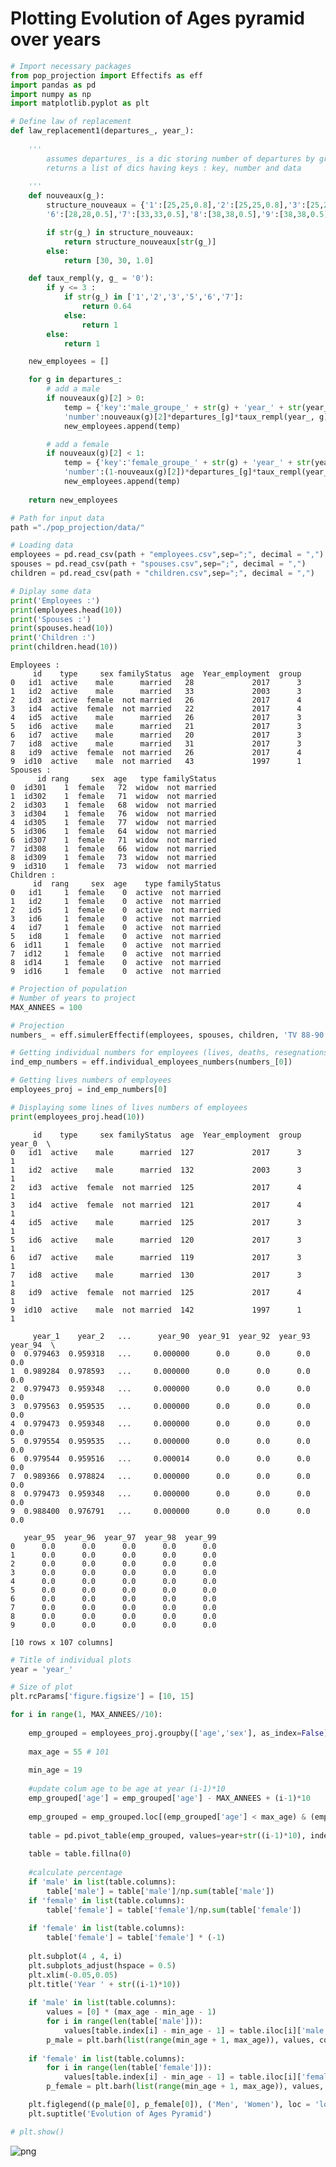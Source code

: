 
# Plotting Evolution of Ages pyramid over years


```python
# Import necessary packages
from pop_projection import Effectifs as eff
import pandas as pd
import numpy as np
import matplotlib.pyplot as plt
```


```python
# Define law of replacement
def law_replacement1(departures_, year_):
    
    '''
        assumes departures_ is a dic storing number of departures by group of the year year_
        returns a list of dics having keys : key, number and data
        
    '''
    def nouveaux(g_):
        structure_nouveaux = {'1':[25,25,0.8],'2':[25,25,0.8],'3':[25,25,0.6],'4':[29,29,0.6],'5':[28,28,0.5,],
        '6':[28,28,0.5],'7':[33,33,0.5],'8':[38,38,0.5],'9':[38,38,0.5],'10':[47,47,0.5],'11':[49,49,0.5]}

        if str(g_) in structure_nouveaux:
            return structure_nouveaux[str(g_)]
        else:
            return [30, 30, 1.0]

    def taux_rempl(y, g_ = '0'):
        if y <= 3 :
            if str(g_) in ['1','2','3','5','6','7']:
                return 0.64
            else:
                return 1
        else:
            return 1

    new_employees = []

    for g in departures_:
        # add a male
        if nouveaux(g)[2] > 0:
            temp = {'key':'male_groupe_' + str(g) + 'year_' + str(year_), 
            'number':nouveaux(g)[2]*departures_[g]*taux_rempl(year_, g),'data':['active', 'male', 'not married', nouveaux(g)[0], year_,g,'01/01/'+str((2018+year_+1)),'31/12/'+str((2018+year_-nouveaux(g)[0]))]}
            new_employees.append(temp)

        # add a female
        if nouveaux(g)[2] < 1:
            temp = {'key':'female_groupe_' + str(g) + 'year_' + str(year_), 
            'number':(1-nouveaux(g)[2])*departures_[g]*taux_rempl(year_, g),'data':['active', 'female', 'not married', nouveaux(g)[1], year_,g,'01/01/'+str((2018+year_+1)),'31/12/'+str((2018+year_-nouveaux(g)[1]))]}
            new_employees.append(temp)
    
    return new_employees
```


```python
# Path for input data
path ="./pop_projection/data/"
```


```python
# Loading data
employees = pd.read_csv(path + "employees.csv",sep=";", decimal = ",")
spouses = pd.read_csv(path + "spouses.csv",sep=";", decimal = ",")
children = pd.read_csv(path + "children.csv",sep=";", decimal = ",")
```


```python
# Diplay some data
print('Employees :')
print(employees.head(10))
print('Spouses :')
print(spouses.head(10))
print('Children :')
print(children.head(10))
```

    Employees :
         id    type     sex familyStatus  age  Year_employment  group
    0   id1  active    male      married   28             2017      3
    1   id2  active    male      married   33             2003      3
    2   id3  active  female  not married   26             2017      4
    3   id4  active  female  not married   22             2017      4
    4   id5  active    male      married   26             2017      3
    5   id6  active    male      married   21             2017      3
    6   id7  active    male      married   20             2017      3
    7   id8  active    male      married   31             2017      3
    8   id9  active  female  not married   26             2017      4
    9  id10  active    male  not married   43             1997      1
    Spouses :
          id rang     sex  age   type familyStatus
    0  id301    1  female   72  widow  not married
    1  id302    1  female   71  widow  not married
    2  id303    1  female   68  widow  not married
    3  id304    1  female   76  widow  not married
    4  id305    1  female   77  widow  not married
    5  id306    1  female   64  widow  not married
    6  id307    1  female   71  widow  not married
    7  id308    1  female   66  widow  not married
    8  id309    1  female   73  widow  not married
    9  id310    1  female   73  widow  not married
    Children :
         id  rang     sex  age    type familyStatus
    0   id1     1  female    0  active  not married
    1   id2     1  female    0  active  not married
    2   id5     1  female    0  active  not married
    3   id6     1  female    0  active  not married
    4   id7     1  female    0  active  not married
    5   id8     1  female    0  active  not married
    6  id11     1  female    0  active  not married
    7  id12     1  female    0  active  not married
    8  id14     1  female    0  active  not married
    9  id16     1  female    0  active  not married
    


```python
# Projection of population
# Number of years to project
MAX_ANNEES = 100

# Projection
numbers_ = eff.simulerEffectif(employees, spouses, children, 'TV 88-90', MAX_ANNEES, law_replacement_ = law_replacement1)

# Getting individual numbers for employees (lives, deaths, resegnations, types)
ind_emp_numbers = eff.individual_employees_numbers(numbers_[0])

# Getting lives numbers of employees
employees_proj = ind_emp_numbers[0]

# Displaying some lines of lives numbers of employees
print(employees_proj.head(10))

```

         id    type     sex familyStatus  age  Year_employment  group  year_0  \
    0   id1  active    male      married  127             2017      3       1   
    1   id2  active    male      married  132             2003      3       1   
    2   id3  active  female  not married  125             2017      4       1   
    3   id4  active  female  not married  121             2017      4       1   
    4   id5  active    male      married  125             2017      3       1   
    5   id6  active    male      married  120             2017      3       1   
    6   id7  active    male      married  119             2017      3       1   
    7   id8  active    male      married  130             2017      3       1   
    8   id9  active  female  not married  125             2017      4       1   
    9  id10  active    male  not married  142             1997      1       1   
    
         year_1    year_2   ...      year_90  year_91  year_92  year_93  year_94  \
    0  0.979463  0.959318   ...     0.000000      0.0      0.0      0.0      0.0   
    1  0.989284  0.978593   ...     0.000000      0.0      0.0      0.0      0.0   
    2  0.979473  0.959348   ...     0.000000      0.0      0.0      0.0      0.0   
    3  0.979563  0.959535   ...     0.000000      0.0      0.0      0.0      0.0   
    4  0.979473  0.959348   ...     0.000000      0.0      0.0      0.0      0.0   
    5  0.979554  0.959535   ...     0.000000      0.0      0.0      0.0      0.0   
    6  0.979544  0.959516   ...     0.000014      0.0      0.0      0.0      0.0   
    7  0.989366  0.978824   ...     0.000000      0.0      0.0      0.0      0.0   
    8  0.979473  0.959348   ...     0.000000      0.0      0.0      0.0      0.0   
    9  0.988400  0.976791   ...     0.000000      0.0      0.0      0.0      0.0   
    
       year_95  year_96  year_97  year_98  year_99  
    0      0.0      0.0      0.0      0.0      0.0  
    1      0.0      0.0      0.0      0.0      0.0  
    2      0.0      0.0      0.0      0.0      0.0  
    3      0.0      0.0      0.0      0.0      0.0  
    4      0.0      0.0      0.0      0.0      0.0  
    5      0.0      0.0      0.0      0.0      0.0  
    6      0.0      0.0      0.0      0.0      0.0  
    7      0.0      0.0      0.0      0.0      0.0  
    8      0.0      0.0      0.0      0.0      0.0  
    9      0.0      0.0      0.0      0.0      0.0  
    
    [10 rows x 107 columns]
    


```python
# Title of individual plots
year = 'year_'

# Size of plot
plt.rcParams['figure.figsize'] = [10, 15]

for i in range(1, MAX_ANNEES//10):
    
    emp_grouped = employees_proj.groupby(['age','sex'], as_index=False)[year+str((i-1)*10)].sum()
    
    max_age = 55 # 101
    
    min_age = 19
    
    #update colum age to be age at year (i-1)*10
    emp_grouped['age'] = emp_grouped['age'] - MAX_ANNEES + (i-1)*10
    
    emp_grouped = emp_grouped.loc[(emp_grouped['age'] < max_age) & (emp_grouped['age'] > min_age)]
    
    table = pd.pivot_table(emp_grouped, values=year+str((i-1)*10), index=['age'],  columns=['sex'], aggfunc=np.sum)
    
    table = table.fillna(0)
    
    #calculate percentage
    if 'male' in list(table.columns):
        table['male'] = table['male']/np.sum(table['male'])
    if 'female' in list(table.columns):
        table['female'] = table['female']/np.sum(table['female'])
    
    if 'female' in list(table.columns):
        table['female'] = table['female'] * (-1)
    
    plt.subplot(4 , 4, i)
    plt.subplots_adjust(hspace = 0.5)
    plt.xlim(-0.05,0.05)
    plt.title('Year ' + str((i-1)*10))
    
    if 'male' in list(table.columns):
        values = [0] * (max_age - min_age - 1)
        for i in range(len(table['male'])):
            values[table.index[i] - min_age - 1] = table.iloc[i]['male']
        p_male = plt.barh(list(range(min_age + 1, max_age)), values, color = (149/255,125/255,98/255) )
    
    if 'female' in list(table.columns):
        for i in range(len(table['female'])):
            values[table.index[i] - min_age - 1] = table.iloc[i]['female']
        p_female = plt.barh(list(range(min_age + 1, max_age)), values, color = (0/255,128/255,0/255))

    plt.figlegend((p_male[0], p_female[0]), ('Men', 'Women'), loc = 'lower center')
    plt.suptitle('Evolution of Ages Pyramid')

# plt.show()
```


![png](output_7_0.png)

